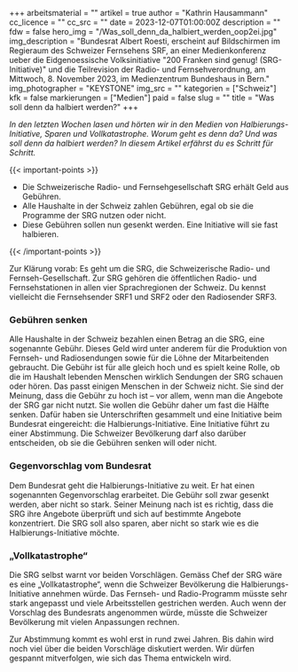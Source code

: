 +++
arbeitsmaterial = ""
artikel = true
author = "Kathrin Hausammann"
cc_licence = ""
cc_src = ""
date = 2023-12-07T01:00:00Z
description = ""
fdw = false
hero_img = "/Was_soll_denn_da_halbiert_werden_oop2ei.jpg"
img_description = "Bundesrat Albert Roesti, erscheint auf Bildschirmen im Regieraum des Schweizer Fernsehens SRF, an einer Medienkonferenz ueber die Eidgenoessische Volksinitiative \"200 Franken sind genug! (SRG-Initiative)\" und die Teilrevision der Radio- und Fernsehverordnung, am Mittwoch, 8. November 2023, im Medienzentrum Bundeshaus in Bern."
img_photographer = "KEYSTONE"
img_src = ""
kategorien = ["Schweiz"]
kfk = false
markierungen = ["Medien"]
paid = false
slug = ""
title = "Was soll denn da halbiert werden?"
+++

_In den letzten Wochen lasen und hörten wir in den Medien von Halbierungs-Initiative, Sparen und Vollkatastrophe. Worum geht es denn da? Und was soll denn da halbiert werden? In diesem Artikel erfährst du es Schritt für Schritt._

{{< important-points >}}

<ul>

<li>Die Schweizerische Radio- und Fernsehgesellschaft SRG erhält Geld aus Gebühren.</li>

<li>Alle Haushalte in der Schweiz zahlen Gebühren, egal ob sie die Programme der SRG nutzen oder nicht.</li>

<li>Diese Gebühren sollen nun gesenkt werden. Eine Initiative will sie fast halbieren.</li>

</ul>

{{< /important-points >}}

Zur Klärung vorab: Es geht um die SRG, die Schweizerische Radio- und Fernseh-Gesellschaft. Zur SRG gehören die öffentlichen Radio- und Fernsehstationen in allen vier Sprachregionen der Schweiz. Du kennst vielleicht die Fernsehsender SRF1 und SRF2 oder den Radiosender SRF3.

### Gebühren senken

Alle Haushalte in der Schweiz bezahlen einen Betrag an die SRG, eine sogenannte Gebühr. Dieses Geld wird unter anderem für die Produktion von Fernseh- und Radiosendungen sowie für die Löhne der Mitarbeitenden gebraucht. Die Gebühr ist für alle gleich hoch und es spielt keine Rolle, ob die im Haushalt lebenden Menschen wirklich Sendungen der SRG schauen oder hören. Das passt einigen Menschen in der Schweiz nicht. Sie sind der Meinung, dass die Gebühr zu hoch ist – vor allem, wenn man die Angebote der SRG gar nicht nutzt. Sie wollen die Gebühr daher um fast die Hälfte senken. Dafür haben sie Unterschriften gesammelt und eine Initiative beim Bundesrat eingereicht: die Halbierungs-Initiative. Eine Initiative führt zu einer Abstimmung. Die Schweizer Bevölkerung darf also darüber entscheiden, ob sie die Gebühren senken will oder nicht.

### Gegenvorschlag vom Bundesrat

Dem Bundesrat geht die Halbierungs-Initiative zu weit. Er hat einen sogenannten Gegenvorschlag erarbeitet. Die Gebühr soll zwar gesenkt werden, aber nicht so stark. Seiner Meinung nach ist es richtig, dass die SRG ihre Angebote überprüft und sich auf bestimmte Angebote konzentriert. Die SRG soll also sparen, aber nicht so stark wie es die Halbierungs-Initiative möchte.

### „Vollkatastrophe“

Die SRG selbst warnt vor beiden Vorschlägen. Gemäss Chef der SRG wäre es eine „Vollkatastrophe“, wenn die Schweizer Bevölkerung die Halbierungs-Initiative annehmen würde. Das Fernseh- und Radio-Programm müsste sehr stark angepasst und viele Arbeitsstellen gestrichen werden. Auch wenn der Vorschlag des Bundesrats angenommen würde, müsste die Schweizer Bevölkerung mit vielen Anpassungen rechnen.

Zur Abstimmung kommt es wohl erst in rund zwei Jahren. Bis dahin wird noch viel über die beiden Vorschläge diskutiert werden. Wir dürfen gespannt mitverfolgen, wie sich das Thema entwickeln wird.

